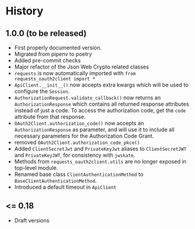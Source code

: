 # History

## 1.0.0 (to be released)

* First properly documented version.
* Migrated from pipenv to poetry
* Added pre-commit checks
* Major refactor of the Json Web Crypto related classes
* `requests` is now automatically imported with `from requests_oauth2client import *`
* `ApiClient.__init__()` now accepts extra kwargs which will be used to configure the `Session`.
* `AuthorizationRequest.validate_callback()` now returns an `AuthorizationResponse` which contains all returned
response attributes instead of just a code. To access the authorization code, get the `code` attribute from that response.
* `OAuth2Client.authorization_code()` now accepts an `AuthorizationResponse` as parameter, and will
use it to include all necessary parameters for the Authorization Code Grant.
* removed `OAuth2Client.authorization_code_pkce()`
* Added `ClientSecretJwt` and `PrivateKeyJwt` aliases to `ClientSecretJWT` and `PrivateKeyJWT`, for consistency with `jwskate`.
* Methods from `requests_oauth2client.utils` are no longer exposed in top-level module.
* Renamed base class `ClientAuthenticationMethod` to `BaseClientAuthenticationMethod`.
* Introduced a default timeout in `ApiClient`

## <= 0.18

* Draft versions
